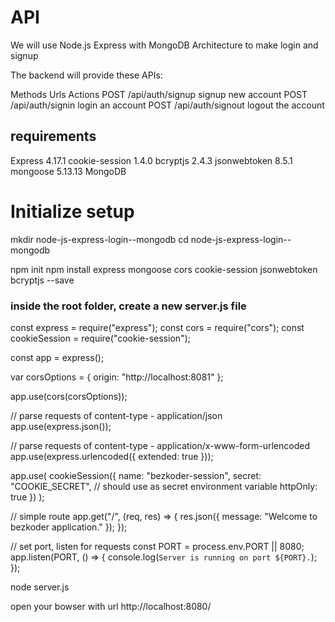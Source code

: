 # API

We will use Node.js Express with MongoDB Architecture to make login and signup

The backend will provide these APIs:

Methods Urls Actions
POST /api/auth/signup signup new account
POST /api/auth/signin login an account
POST /api/auth/signout logout the account

## requirements

Express 4.17.1
cookie-session 1.4.0
bcryptjs 2.4.3
jsonwebtoken 8.5.1
mongoose 5.13.13
MongoDB

# Initialize setup

mkdir node-js-express-login--mongodb
cd node-js-express-login--mongodb

npm init
npm install express mongoose cors cookie-session jsonwebtoken bcryptjs --save

### inside the root folder, create a new server.js file

const express = require("express");
const cors = require("cors");
const cookieSession = require("cookie-session");

const app = express();

var corsOptions = {
origin: "http://localhost:8081"
};

app.use(cors(corsOptions));

// parse requests of content-type - application/json
app.use(express.json());

// parse requests of content-type - application/x-www-form-urlencoded
app.use(express.urlencoded({ extended: true }));

app.use(
cookieSession({
name: "bezkoder-session",
secret: "COOKIE_SECRET", // should use as secret environment variable
httpOnly: true
})
);

// simple route
app.get("/", (req, res) => {
res.json({ message: "Welcome to bezkoder application." });
});

// set port, listen for requests
const PORT = process.env.PORT || 8080;
app.listen(PORT, () => {
console.log(`Server is running on port ${PORT}.`);
});

node server.js

open your bowser with url http://localhost:8080/
